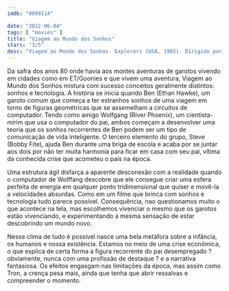 ```yaml
---
imdb: "0089114"

date: "2012-06-04"
tags: [ "movies" ]
title: "Viagem ao Mundo dos Sonhos"
stars: "3/5"
desc: "Viagem ao Mundo dos Sonhos. Explorers (USA, 1985). Dirigido por Joe Dante. Escrito por Eric Luke. Com Ethan Hawke, River Phoenix, Bobby Fite, Bradley Gregg, Georg Olden, Chance Schwass, Amanda Peterson, Danny Nucci, Jason Presson."
---
```

Da safra dos anos 80 onde havia aos montes aventuras de garotos vivendo em cidades como em ET/Goonies e que vivem uma aventura, Viagem ao Mundo dos Sonhos mistura com sucesso conceitos geralmente distintos: sonhos e tecnologia. A história se inicia quando Ben (Ethan Hawke), um garoto comum que começa a ter estranhos sonhos de uma viagem em torno de figuras geométricas que se assemelham a circuitos de computador. Tendo como amigo Wolfgang (River Phoenix), um cientista-mirim que usa o computador do pai, ambos começam a desenvolver uma teoria que os sonhos recorrentes de Ben podem ser um tipo de comunicação de vida inteligente. O terceiro elemento do grupo, Steve (Bobby Fite), ajuda Ben durante uma briga de escola e acaba por se juntar aos dois por não ter muita harmonia para ficar em casa com seu pai, vítima da conhecida crise que acometeu o país na época.

Uma estrutura ágil disfarça a aparente desconexão com a realidade quando o computador de Wolffang descobre que ele consegue criar uma esfera perfeita de energia em qualquer ponto tridimensional que quiser e movê-la a velocidades absurdas. Como em um filme que brinca com sonhos e tecnologia tudo parece possível. Consequência, nao questionamos muito o que acontece na tela, mas escolhemos vivenciar o mesmo que os garotos estão vivenciando, e experimentando a mesma sensação de estar descobrindo um mundo novo.

Nesse clima de tudo é possível nasce uma bela metáfora sobre a infância, os humanos e nossa existência. Estamos no meio de uma crise econômica, o que explica de certa forma a figura recorrente do pai desempregado ? obviamente, nunca com uma profissão de destaque ? e a narrativa fantasiosa. Os efeitos engasgam nas limitações da época, mas assim como Tron, a crença pesa mais, ainda que tenha que abrir ressalvas e compreender o momento.

